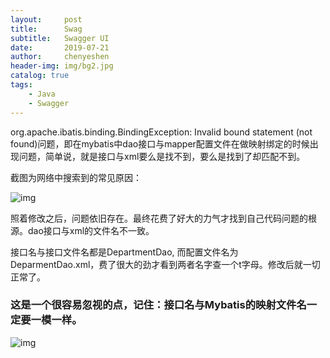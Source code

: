 ```yaml
---
layout:     post
title:      Swag
subtitle:   Swagger UI
date:       2019-07-21
author:     chenyeshen
header-img: img/bg2.jpg
catalog: true
tags:
    - Java
    - Swagger
---
```


org.apache.ibatis.binding.BindingException: Invalid bound statement (not found)问题，即在mybatis中dao接口与mapper配置文件在做映射绑定的时候出现问题，简单说，就是接口与xml要么是找不到，要么是找到了却匹配不到。

截图为网络中搜索到的常见原因：

![img](https://chenyeshen.oss-cn-shenzhen.aliyuncs.com/oneblog/article/20190716002234451.png)

照着修改之后，问题依旧存在。最终花费了好大的力气才找到自己代码问题的根源。dao接口与xml的文件名不一致。

接口名与接口文件名都是DepartmentDao, 而配置文件名为DeparmentDao.xml，费了很大的劲才看到两者名字查一个t字母。修改后就一切正常了。

### 这是一个很容易忽视的点，记住：接口名与Mybatis的映射文件名一定要一模一样。

![img](https://chenyeshen.oss-cn-shenzhen.aliyuncs.com/oneblog/20190716002302874.png) 

